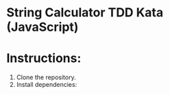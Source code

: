 # String Calculator TDD Kata (JavaScript)

# Instructions:
1. Clone the repository.
2. Install dependencies:
